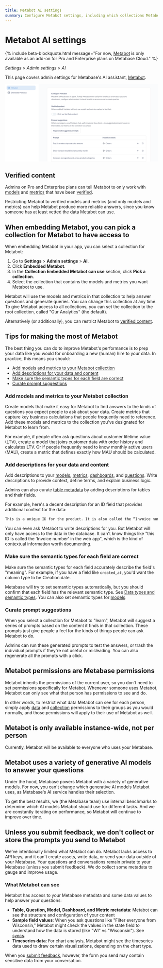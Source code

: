 ```yaml
---
title: Metabot AI settings
summary: Configure Metabot settings, including which collections Metabot can access, and learn tips for improving Metabot's performance through data modeling and metadata.
---
```


# Metabot AI settings

{% include beta-blockquote.html
   message="For now, <a href='https://www.metabase.com/features/metabot-ai'>Metabot</a> is only available as an add-on for Pro and Enterprise plans on Metabase Cloud."
%}

_Settings > Admin settings > AI_

This page covers admin settings for Metabase's AI assistant, [Metabot](./metabot.md).

![Admin settings for AI Metabot](./images/ai-settings.png)

## Verified content

Admins on Pro and Enterprise plans can tell Metabot to only work with [models](../data-modeling/models.md) and [metrics](../data-modeling/metrics.md) that have been [verified](../exploration-and-organization/content-verification.md).

Restricting Metabot to verified models and metrics (and only models and metrics) can help Metabot produce more reliable answers, since you know someone has at least vetted the data Metabot can use.

## When embedding Metabot, you can pick a collection for Metabot to have access to

When embedding Metabot in your app, you can select a collection for Metabot:

1. Go to **Settings** > **Admin settings** > **AI**.
2. Click **Embedded Metabot**.
3. In the **Collection Embedded Metabot can use** section, click **Pick a collection**.
4. Select the collection that contains the models and metrics you want Metabot to use.

Metabot will use the models and metrics in that collection to help answer questions and generate queries. You can change this collection at any time. To give Metabot access to all collections, you can set the collection to the root collection, called "Our Analytics" (the default).

Alternatively (or additionally), you can restrict Metabot to [verified content](#verified-content).

## Tips for making the most of Metabot

The best thing you can do to improve Metabot's performance is to prep your data like you would for onboarding a new (human) hire to your data. In practice, this means you should:

- [Add models and metrics to your Metabot collection](#add-models-and-metrics-to-your-metabot-collection)
- [Add descriptions for your data and content](#add-descriptions-for-your-data-and-content)
- [Make sure the semantic types for each field are correct](#make-sure-the-semantic-types-for-each-field-are-correct)
- [Curate prompt suggestions](#curate-prompt-suggestions)

### Add models and metrics to your Metabot collection

Create models that make it easy for Metabot to find answers to the kinds of questions you expect people to ask about your data. Create metrics that capture key business calculations that people frequently need to reference. Add these models and metrics to the collection you've designated for Metabot to learn from.

For example, if people often ask questions about customer lifetime value (LTV), create a model that joins customer data with order history and calculates LTV. Or if people frequently need to know monthly active users (MAU), create a metric that defines exactly how MAU should be calculated.

### Add descriptions for your data and content

Add descriptions to your [models](../data-modeling/models.md#add-metadata-to-columns-in-a-model), [metrics](../data-modeling/metrics.md), [dashboards](../dashboards/introduction.md), and [questions](../questions/introduction.md). Write descriptions to provide context, define terms, and explain business logic.

Admins can also curate [table metadata](../data-modeling/metadata-editing.md) by adding descriptions for tables and their fields.

For example, here's a decent description for an ID field that provides additional context for the data:

```txt
This is a unique ID for the product. It is also called the “Invoice number” or “Confirmation number” in customer facing emails and screens.
```

You can even ask Metabot to write descriptions for you. But Metabot will only have access to the data in the database. It can't know things like "this ID is called the 'Invoice number' in the web app", which is the kind of contextual information worth documenting.

### Make sure the semantic types for each field are correct

Make sure the semantic types for each field accurately describe the field's "meaning". For example, if you have a field like `created_at`, you'd want the column type to be Creation date.

Metabase will try to set semantic types automatically, but you should confirm that each field has the relevant semantic type. See [Data types and semantic types](../data-modeling/semantic-types.md). You can also set semantic types for [models](../data-modeling/models.md#add-metadata-to-columns-in-a-model).

### Curate prompt suggestions

When you select a collection for Metabot to "learn", Metabot will suggest a series of prompts based on the content it finds in that collection. These prompts just give people a feel for the kinds of things people can ask Metabot to do.

Admins can run these generated prompts to test the answers, or trash the individual prompts if they're not useful or misleading. You can also regenerate all the prompts with a click.

## Metabot permissions are Metabase permissions

Metabot inherits the permissions of the current user, so you don't need to set permissions specifically for Metabot. Whenever someone uses Metabot, Metabot can only see what that person has permissions to see and do.

In other words, to restrict what data Metabot can see for each person, simply apply [data](../permissions/data.md) and [collection](../permissions/collections.md) permissions to their groups as you would normally, and those permissions will apply to their use of Metabot as well.

## Metabot is only available instance-wide, not per person

Currently, Metabot will be available to everyone who uses your Metabase.

## Metabot uses a variety of generative AI models to answer your questions

Under the hood, Metabase powers Metabot with a variety of generative models. For now, you can't change which generative AI models Metabot uses, as Metabase's AI service handles their selection.

To get the best results, we (the Metabase team) use internal benchmarks to determine which AI models Metabot should use for different tasks. And we are constantly iterating on performance, so Metabot will continue to improve over time.

## Unless you submit feedback, we don't collect or store the prompts you send to Metabot

We've intentionally limited what Metabot can do. Metabot lacks access to API keys, and it can't create assets, write data, or send your data outside of your Metabase. Your questions and conversations remain private to your Metabase (unless you submit feedback). We do collect some metadata to gauge and improve usage.

### What Metabot can see

Metabot has access to your Metabase metadata and some data values to help answer your questions:

- **Table, Question, Model, Dashboard, and Metric metadata**: Metabot can see the structure and configuration of your content
- **Sample field values**: When you ask questions like "Filter everyone from Wisconsin," Metabot might check the values in the state field to understand how the data is stored (like "WI" vs "Wisconsin"). See [syncs](../databases/sync-scan.md).
- **Timeseries data**: For chart analysis, Metabot might see the timeseries data used to draw certain visualizations, depending on the chart type.

When you [submit feedback](./metabot.md#giving-feedback-on-metabot-responses), however, the form you send may contain sensitive data from your conversation.
